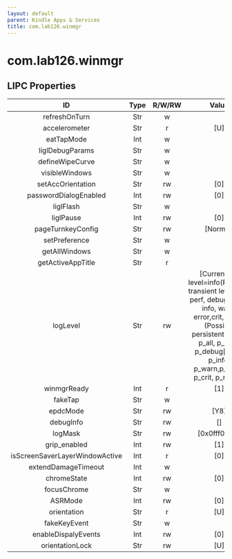 ```yaml
---
layout: default
parent: Kindle Apps & Services
title: com.lab126.winmgr
---
```


# com.lab126.winmgr

## LIPC Properties

| ID                             | Type | R/W/RW | Value                                                                                                                                                                                                     | Description |
|:------------------------------:|:----:|:------:|:---------------------------------------------------------------------------------------------------------------------------------------------------------------------------------------------------------:|:-----------:|
| refreshOnTurn                  | Str  | w      |                                                                                                                                                                                                           | TODO        |
| accelerometer                  | Str  | r      | [U]                                                                                                                                                                                                       | TODO        |
| eatTapMode                     | Int  | w      |                                                                                                                                                                                                           | TODO        |
| liglDebugParams                | Str  | w      |                                                                                                                                                                                                           | TODO        |
| defineWipeCurve                | Str  | w      |                                                                                                                                                                                                           | TODO        |
| visibleWindows                 | Str  | w      |                                                                                                                                                                                                           | TODO        |
| setAccOrientation              | Str  | rw     | [0]                                                                                                                                                                                                       | TODO        |
| passwordDialogEnabled          | Int  | rw     | [0]                                                                                                                                                                                                       | TODO        |
| liglFlash                      | Str  | w      |                                                                                                                                                                                                           | TODO        |
| liglPause                      | Int  | rw     | [0]                                                                                                                                                                                                       | TODO        |
| pageTurnkeyConfig              | Str  | rw     | [Normal]                                                                                                                                                                                                  | TODO        |
| setPreference                  | Str  | w      |                                                                                                                                                                                                           | TODO        |
| getAllWindows                  | Str  | w      |                                                                                                                                                                                                           | TODO        |
| getActiveAppTitle              | Str  | r      |                                                                                                                                                                                                           | TODO        |
| logLevel                       | Str  | rw     | [Current log level=info(Possible transient levels: all, perf, debug[9-0], info, warn, error,crit, none)(Possible persistent levels: p_all, p_perf, p_debug[0-9], p_info, p_warn,p_error, p_crit, p_none)] | TODO        |
| winmgrReady                    | Int  | r      | [1]                                                                                                                                                                                                       | TODO        |
| fakeTap                        | Str  | w      |                                                                                                                                                                                                           | TODO        |
| epdcMode                       | Str  | rw     | [Y8]                                                                                                                                                                                                      | TODO        |
| debugInfo                      | Str  | rw     | []                                                                                                                                                                                                        | TODO        |
| logMask                        | Str  | rw     | [0x0fff0000]                                                                                                                                                                                              | TODO        |
| grip_enabled                   | Int  | rw     | [1]                                                                                                                                                                                                       | TODO        |
| isScreenSaverLayerWindowActive | Int  | r      | [0]                                                                                                                                                                                                       | TODO        |
| extendDamageTimeout            | Int  | w      |                                                                                                                                                                                                           | TODO        |
| chromeState                    | Int  | rw     | [0]                                                                                                                                                                                                       | TODO        |
| focusChrome                    | Str  | w      |                                                                                                                                                                                                           | TODO        |
| ASRMode                        | Int  | rw     | [0]                                                                                                                                                                                                       | TODO        |
| orientation                    | Str  | r      | [U]                                                                                                                                                                                                       | TODO        |
| fakeKeyEvent                   | Str  | w      |                                                                                                                                                                                                           | TODO        |
| enableDispalyEvents            | Int  | rw     | [0]                                                                                                                                                                                                       | TODO        |
| orientationLock                | Str  | rw     | [U]                                                                                                                                                                                                       | TODO        |